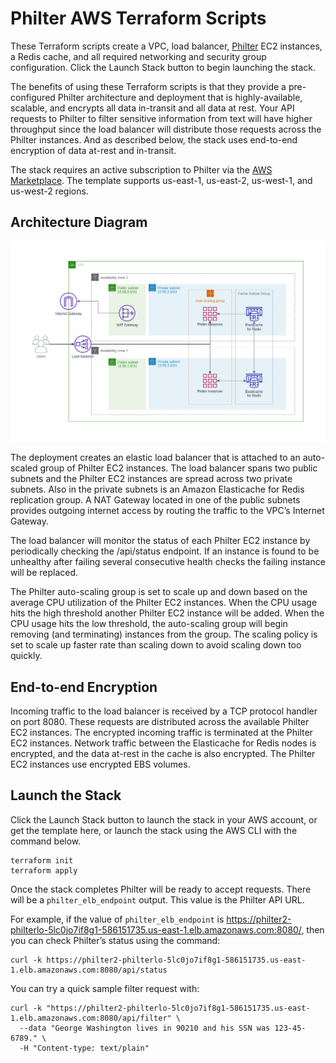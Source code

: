 # Philter AWS Terraform Scripts

These Terraform scripts create a VPC, load balancer, [Philter](https://www.mtnfog.com/products/philter/) EC2 instances, a Redis cache, and all required networking and security group configuration. Click the Launch Stack button to begin launching the stack.

The benefits of using these Terraform scripts is that they provide a pre-configured Philter architecture and deployment that is highly-available, scalable, and encrypts all data in-transit and all data at rest. Your API requests to Philter to filter sensitive information from text will have higher throughput since the load balancer will distribute those requests across the Philter instances. And as described below, the stack uses end-to-end encryption of data at-rest and in-transit.

The stack requires an active subscription to Philter via the [AWS Marketplace](https://aws.amazon.com/marketplace/pp/B07YVB8FFT). The template supports us-east-1, us-east-2, us-west-1, and us-west-2 regions.

## Architecture Diagram

![Philter Architecture](https://github.com/mtnfog/philter-infrastructure-as-code/blob/master/aws-terraform/philter-terraform-redis-arch.png?raw=true)

The deployment creates an elastic load balancer that is attached to an auto-scaled group of Philter EC2 instances. The load balancer spans two public subnets and the Philter EC2 instances are spread across two private subnets. Also in the private subnets is an Amazon Elasticache for Redis replication group. A NAT Gateway located in one of the public subnets provides outgoing internet access by routing the traffic to the VPC’s Internet Gateway.

The load balancer will monitor the status of each Philter EC2 instance by periodically checking the /api/status endpoint. If an instance is found to be unhealthy after failing several consecutive health checks the failing instance will be replaced.

The Philter auto-scaling group is set to scale up and down based on the average CPU utilization of the Philter EC2 instances. When the CPU usage hits the high threshold another Philter EC2 instance will be added. When the CPU usage hits the low threshold, the auto-scaling group will begin removing (and terminating) instances from the group. The scaling policy is set to scale up faster rate than scaling down to avoid scaling down too quickly.

## End-to-end Encryption

Incoming traffic to the load balancer is received by a TCP protocol handler on port 8080. These requests are distributed across the available Philter EC2 instances. The encrypted incoming traffic is terminated at the Philter EC2 instances. Network traffic between the Elasticache for Redis nodes is encrypted, and the data at-rest in the cache is also encrypted. The Philter EC2 instances use encrypted EBS volumes.

## Launch the Stack

Click the Launch Stack button to launch the stack in your AWS account, or get the template here, or launch the stack using the AWS CLI with the command below.

```
terraform init
terraform apply
```

Once the stack completes Philter will be ready to accept requests. There will be a `philter_elb_endpoint` output. This value is the Philter API URL.

For example, if the value of `philter_elb_endpoint` is https://philter2-philterlo-5lc0jo7if8g1-586151735.us-east-1.elb.amazonaws.com:8080/, then you can check Philter’s status using the command:

```
curl -k https://philter2-philterlo-5lc0jo7if8g1-586151735.us-east-1.elb.amazonaws.com:8080/api/status
```

You can try a quick sample filter request with:

```
curl -k "https://philter2-philterlo-5lc0jo7if8g1-586151735.us-east-1.elb.amazonaws.com:8080/api/filter" \
  --data "George Washington lives in 90210 and his SSN was 123-45-6789." \
  -H "Content-type: text/plain"
```

